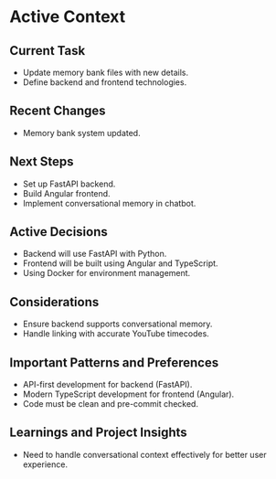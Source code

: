 # Active Context

## Current Task

- Update memory bank files with new details.
- Define backend and frontend technologies.

## Recent Changes

- Memory bank system updated.

## Next Steps

- Set up FastAPI backend.
- Build Angular frontend.
- Implement conversational memory in chatbot.

## Active Decisions

- Backend will use FastAPI with Python.
- Frontend will be built using Angular and TypeScript.
- Using Docker for environment management.

## Considerations

- Ensure backend supports conversational memory.
- Handle linking with accurate YouTube timecodes.

## Important Patterns and Preferences

- API-first development for backend (FastAPI).
- Modern TypeScript development for frontend (Angular).
- Code must be clean and pre-commit checked.

## Learnings and Project Insights

- Need to handle conversational context effectively for better user experience.
